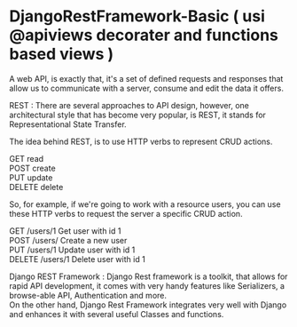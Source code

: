 # DjangoRestFramework-Basic ( usi @apiviews decorater and functions based views )
A web API, is exactly that, it's a set of defined requests and responses that allow us to communicate with a server, consume and edit the data it offers.  

REST :
There are several approaches to API design, however, one architectural style that has become very popular, is REST, it stands for Representational State Transfer. 

The idea behind REST, is to use HTTP verbs to represent CRUD actions.  

GET read  
POST create  
PUT update  
DELETE delete  

So, for example, if we're going to work with a resource users, you can use these HTTP verbs to request the server a specific CRUD action.  

GET /users/1 Get user with id 1  
POST /users/ Create a new user  
PUT /users/1 Update user with id 1  
DELETE /users/1 Delete user with id 1  

Django REST Framework : 
Django Rest framework is a toolkit, that allows for rapid API development, it comes with very handy features like Serializers, a browse-able API, Authentication and more.  
On the other hand, Django Rest Framework integrates very well with Django and enhances it with several useful Classes and functions. 

